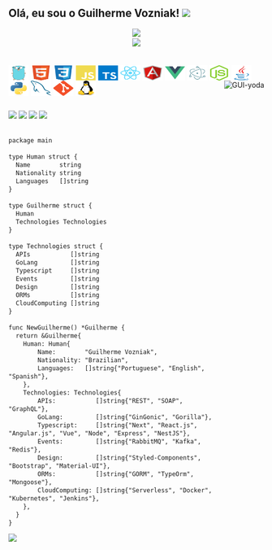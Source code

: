 ## Olá, eu sou o Guilherme Vozniak! <img src="https://raw.githubusercontent.com/iampavangandhi/iampavangandhi/master/gifs/Hi.gif" width="30px">

<!-- GITHUB Stats abaixo-->
<div>
  <div align="center">
    <!-- Streak -->
    <a href="https://github.com/GuilhermeVozniak">
      <img  height="150em" src="https://github-readme-streak-stats.herokuapp.com?user=GuilhermeVozniak&theme=tokyonight"/>
    </a>
    <br />
    <!-- Streak -->
    <!-- <a href="https://github.com/GuilhermeVozniak">
      <img  height="150em" src="https://github-readme-stats.vercel.app/api?username=GuilhermeVozniak&show_icons=true&theme=dark&include_all_commits=true&count_private=true"/>
    </a> -->
    <!-- Most Used Languages -->
    <a href="https://github.com/GuilhermeVozniak">
      <img height="150em" src="https://github-readme-stats.vercel.app/api/top-langs/?username=GuilhermeVozniak&layout=compact&langs_count=7&theme=dark"/>
    </a>
    <!--TROFEUS-->
    <br />
<!--     <img height="120em" src="https://github-profile-trophy.vercel.app/?username=GuilhermeVozniak&row=1&theme=darkhub"/> -->
  </div> 

<br />
  
<!-- Icones das linguagens abaixo-->
<div style="display: inline_block;"><br>
  <img align="center" alt="GUI-Go" height="30" width="40" src="https://raw.githubusercontent.com/devicons/devicon/master/icons/go/go-original.svg">
  <img align="center" alt="GUI-HTML" height="30" width="40" src="https://raw.githubusercontent.com/devicons/devicon/master/icons/html5/html5-original.svg">
  <img align="center" alt="GUI-CSS" height="30" width="40" src="https://raw.githubusercontent.com/devicons/devicon/master/icons/css3/css3-original.svg">
  <img align="center" alt="GUI-Js" height="30" width="40" src="https://raw.githubusercontent.com/devicons/devicon/master/icons/javascript/javascript-plain.svg">
  <img align="center" alt="GUI-Ts" height="30" width="40" src="https://raw.githubusercontent.com/devicons/devicon/master/icons/typescript/typescript-plain.svg">
  <img align="center" alt="GUI-React" height="30" width="40" src="https://raw.githubusercontent.com/devicons/devicon/master/icons/react/react-original.svg">
  <img align="center" alt="GUI-Angular" height="30" width="40" src="https://raw.githubusercontent.com/devicons/devicon/master/icons/angularjs/angularjs-original.svg">
  <img align="center" alt="GUI-Vue" height="30" width="40" src="https://raw.githubusercontent.com/devicons/devicon/master/icons/vuejs/vuejs-original.svg">
  <img align="center" alt="GUI-GIT" height="30" width="40" src="https://raw.githubusercontent.com/devicons/devicon/master/icons/electron/electron-original.svg">
  <img align="center" alt="GUI-React" height="30" width="40" src="https://raw.githubusercontent.com/devicons/devicon/master/icons/nodejs/nodejs-original.svg">
  <img align="center" alt="GUI-React" height="30" width="40" src="https://raw.githubusercontent.com/devicons/devicon/master/icons/java/java-original.svg">
  <img align="center" alt="GUI-Python" height="30" width="40" src="https://raw.githubusercontent.com/devicons/devicon/master/icons/python/python-original.svg">
  <img align="center" alt="GUI-MySQL" height="30" width="40" src="https://raw.githubusercontent.com/devicons/devicon/master/icons/mysql/mysql-original.svg">
  <img align="center" alt="GUI-GIT" height="30" width="40" src="https://raw.githubusercontent.com/devicons/devicon/master/icons/git/git-original.svg">
  <img align="center" alt="GUI-Linux" height="30" width="40" src="https://raw.githubusercontent.com/devicons/devicon/master/icons/linux/linux-original.svg">
  <img height="120em" align="right" alt="GUI-yoda" src="https://github.com/GuilhermeVozniak/GuilhermeVozniak/blob/main/Captura%20de%20Tela%202021-09-14%20às%2009.52.51.png?raw=true">
</div>

##

<!-- Redes Sociais a baixo -->
<div> 
  <a href="https://instagram.com/gui.vozniak" target="_blank"><img src="https://img.shields.io/badge/-Instagram-%23E4405F?style=for-the-badge&logo=instagram&logoColor=white" target="_blank"></a> 
  <a href = "mailto:gui336699@gmail.com"><img src="https://img.shields.io/badge/-Gmail-%23333?style=for-the-badge&logo=gmail&logoColor=white" target="_blank"></a>
  <a href="https://br.linkedin.com/in/guilherme-vozniak-229428122" target="_blank"><img src="https://img.shields.io/badge/-LinkedIn-%230077B5?style=for-the-badge&logo=linkedin&logoColor=white" target="_blank"></a>
  <a href="https://discord.gg/fAfsdCb3" target="_blank"><img src="https://img.shields.io/badge/Discord-7289DA?style=for-the-badge&logo=discord&logoColor=white" target="_blank"></a>
</div>

<br />

<div>
  
  ```
package main

type Human struct {
    Name        string
    Nationality string
    Languages   []string
}

type Guilherme struct {
    Human
    Technologies Technologies
}

type Technologies struct {
    APIs           []string
    GoLang         []string
    Typescript     []string
    Events         []string
    Design         []string
    ORMs           []string
    CloudComputing []string
}

func NewGuilherme() *Guilherme {
    return &Guilherme{
      Human: Human{
          Name:        "Guilherme Vozniak",
          Nationality: "Brazilian",
          Languages:   []string{"Portuguese", "English", "Spanish"},
      },
      Technologies: Technologies{
          APIs:           []string{"REST", "SOAP", "GraphQL"},
          GoLang:         []string{"GinGonic", "Gorilla"},
          Typescript:     []string{"Next", "React.js", "Angular.js", "Vue", "Node", "Express", "NestJS"},
          Events:         []string{"RabbitMQ", "Kafka", "Redis"},
          Design:         []string{"Styled-Components", "Bootstrap", "Material-UI"},
          ORMs:           []string{"GORM", "TypeOrm", "Mongoose"},
          CloudComputing: []string{"Serverless", "Docker", "Kubernetes", "Jenkins"},
      },
    }
}

```
</div>   

<!-- <div align="center">
   
  ![Snake animation/animação da cobrinha](https://github.com/GuilhermeVozniak/GuilhermeVozniak/blob/output/github-contribution-grid-snake.svg)
 
</div>-->

  
<!--Total de Visitas-->
 <p align="left"> 
   <img alingn="center" src="https://profile-counter.glitch.me/GuilhermeVozniak/count.svg" />
 </p>
